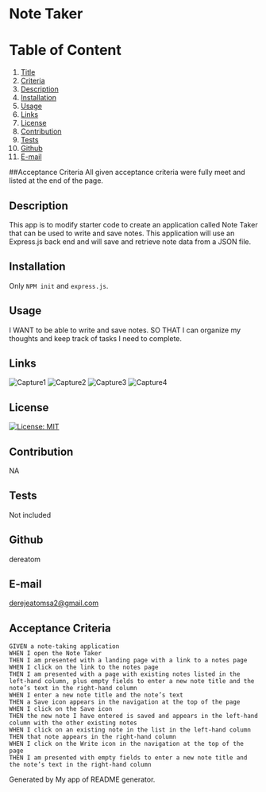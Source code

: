 # Note Taker
  
  # Table of Content
  1. [Title](#Title)
  2. [Criteria](#Criteria)
  3. [Description](#Description)
  4. [Installation](#Installation)
  5. [Usage](#Usage)
  6. [Links](#Links)
  7. [License](#License)
  8. [Contribution](#Contribution)
  9. [Tests](#Tests)
  10. [Github](#Github)
  11. [E-mail](#Email)  
  
  ##Acceptance Criteria
  All given acceptance criteria were fully meet and listed at the end of the page.
  ## Description
  This app is to modify starter code to create an application called Note Taker that can be used to write and save notes. This application will use an Express.js back end and will save and retrieve note data from a JSON file.
  
  ## Installation
  Only `NPM init` and `express.js`.
  
  ## Usage
  I WANT to be able to write and save notes. SO THAT I can organize my thoughts and keep track of tasks I need to complete.

  ## Links
![Capture1](https://user-images.githubusercontent.com/77940481/122939253-7ab5c580-d341-11eb-8573-72ff41731f84.jpg)
![Capture2](https://user-images.githubusercontent.com/77940481/122939266-7db0b600-d341-11eb-8aec-a767c3eb0e77.jpg)
![Capture3](https://user-images.githubusercontent.com/77940481/122939288-80aba680-d341-11eb-9109-00d9a589b85f.jpg)
![Capture4](https://user-images.githubusercontent.com/77940481/122939294-830e0080-d341-11eb-9d27-692f527e8388.jpg)
  
  ## License
  [![License: MIT](https://img.shields.io/badge/License-MIT-yellow.svg)](https://opensource.org/licenses/MIT)
  
  ## Contribution
  NA
  
  ## Tests
  Not included
  
  ## Github
  dereatom
  
  ## E-mail
  derejeatomsa2@gmail.com
  
  ## Acceptance Criteria

```
GIVEN a note-taking application
WHEN I open the Note Taker
THEN I am presented with a landing page with a link to a notes page
WHEN I click on the link to the notes page
THEN I am presented with a page with existing notes listed in the left-hand column, plus empty fields to enter a new note title and the note’s text in the right-hand column
WHEN I enter a new note title and the note’s text
THEN a Save icon appears in the navigation at the top of the page
WHEN I click on the Save icon
THEN the new note I have entered is saved and appears in the left-hand column with the other existing notes
WHEN I click on an existing note in the list in the left-hand column
THEN that note appears in the right-hand column
WHEN I click on the Write icon in the navigation at the top of the page
THEN I am presented with empty fields to enter a new note title and the note’s text in the right-hand column
```

  Generated by My app of README generator.
